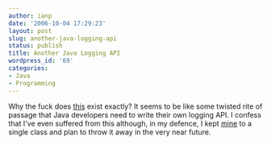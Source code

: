```yaml
---
author: ianp
date: '2006-10-04 17:29:23'
layout: post
slug: another-java-logging-api
status: publish
title: Another Java Logging API
wordpress_id: '69'
categories:
- Java
- Programming
---
```


Why the fuck does [this][LOG] exist exactly? It seems to be like some
twisted rite of passage that Java developers need to write their own
logging API. I confess that I've even suffered from this although, in my
defence, I kept [mine][RVS] to a single class and plan to throw it away
in the very near future.

[LOG]: https://jlog.dev.java.net/
[RVS]: http://rvsnoop.org/
